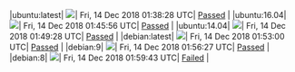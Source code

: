 |ubuntu:latest| ![](https://cdn.rawgit.com/Neilpang/acmetest/master/status/ubuntu-latest.svg?1544751508)| Fri, 14 Dec 2018 01:38:28 UTC| [Passed](https://github.com/Neilpang/acmetest/blob/master/logs/ubuntu-latest.out) |
|ubuntu:16.04| ![](https://cdn.rawgit.com/Neilpang/acmetest/master/status/ubuntu-16.04.svg?1544751956)| Fri, 14 Dec 2018 01:45:56 UTC| [Passed](https://github.com/Neilpang/acmetest/blob/master/logs/ubuntu-16.04.out) |
|ubuntu:14.04| ![](https://cdn.rawgit.com/Neilpang/acmetest/master/status/ubuntu-14.04.svg?1544752168)| Fri, 14 Dec 2018 01:49:28 UTC| [Passed](https://github.com/Neilpang/acmetest/blob/master/logs/ubuntu-14.04.out) |
|debian:latest| ![](https://cdn.rawgit.com/Neilpang/acmetest/master/status/debian-latest.svg?1544752380)| Fri, 14 Dec 2018 01:53:00 UTC| [Passed](https://github.com/Neilpang/acmetest/blob/master/logs/debian-latest.out) |
|debian:9| ![](https://cdn.rawgit.com/Neilpang/acmetest/master/status/debian-9.svg?1544752587)| Fri, 14 Dec 2018 01:56:27 UTC| [Passed](https://github.com/Neilpang/acmetest/blob/master/logs/debian-9.out) |
|debian:8| ![](https://cdn.rawgit.com/Neilpang/acmetest/master/status/debian-8.svg?1544752783)| Fri, 14 Dec 2018 01:59:43 UTC| [Failed](https://github.com/Neilpang/acmetest/blob/master/logs/debian-8.out) |
